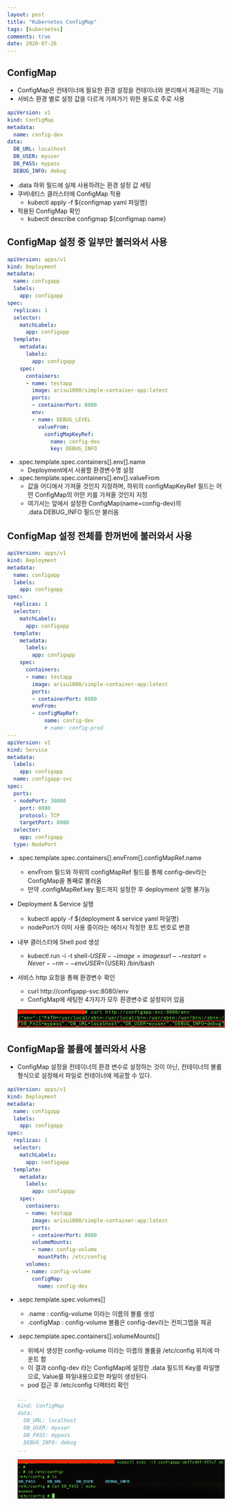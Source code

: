 ```yaml
---
layout: post
title: "Kubernetes ConfigMap"
tags: [kubernetes]
comments: true
date: 2020-07-26
---
```


## ConfigMap

- ConfigMap은 컨테이너에 필요한 환경 설정을 컨테이너와 분리해서 제공하는 기능
- 서비스 환경 별로 설정 값을 다르게 가져가기 위한 용도로 주로 사용

```yaml
apiVersion: v1
kind: ConfigMap
metadata:
  name: config-dev
data:
  DB_URL: localhost
  DB_USER: myuser
  DB_PASS: mypass
  DEBUG_INFO: debug
```

- .data 하위 필드에 실제 사용하려는 환경 설정 값 세팅
- 쿠버네티스 클러스터에 ConfigMap 적용
    - kubectl apply -f ${configmap yaml 파일명}
- 적용된 ConfigMap 확인
    - kubectl describe configmap ${configmap name}

## ConfigMap 설정 중 일부만 불러와서 사용

```yaml
apiVersion: apps/v1
kind: Deployment
metadata:
  name: configapp
  labels:
    app: configapp
spec:
  replicas: 1
  selector:
    matchLabels:
      app: configapp
  template:
    metadata:
      labels:
        app: configapp
    spec:
      containers:
      - name: testapp
        image: arisu1000/simple-container-app:latest
        ports:        
        - containerPort: 8080
        env:
        - name: DEBUG_LEVEL
          valueFrom: 
            configMapKeyRef:
              name: config-dev
              key: DEBUG_INFO
```

- .spec.template.spec.containers[].env[].name
    - Deployment에서 사용할 환경변수명 설정
- .spec.template.spec.containers[].env[].valueFrom
    - 값을 어디에서 가져올 것인지 지정하며, 하위의 configMapKeyRef 필드는 어떤 ConfigMap의 어떤 키를 가져올 것인지 지정
    - 여기서는 앞에서 설정한 ConfigMap(name=config-dev)의 .data.DEBUG_INFO 필드만 불러옴

## ConfigMap 설정 전체를 한꺼번에 불러와서 사용

```yaml
apiVersion: apps/v1
kind: Deployment
metadata:
  name: configapp
  labels:
    app: configapp
spec:
  replicas: 1
  selector:
    matchLabels:
      app: configapp
  template:
    metadata:
      labels:
        app: configapp
    spec:
      containers:
      - name: testapp
        image: arisu1000/simple-container-app:latest
        ports:
        - containerPort: 8080
        envFrom:
        - configMapRef:
            name: config-dev
            # name: config-prod
---
apiVersion: v1
kind: Service
metadata:
  labels:
    app: configapp
  name: configapp-svc
spec:
  ports:
  - nodePort: 30800
    port: 8080
    protocol: TCP
    targetPort: 8080
  selector:
    app: configapp
  type: NodePort
```

- .spec.template.spec.containers[].envFrom[].configMapRef.name
    - envFrom 필드와 하위의 configMapRef 필드를 통해 config-dev라는 ConfigMap을 통째로 불러옴
    - 만약 .configMapRef.key 필드까지 설정한 후 deployment 실행 불가능
- Deployment & Service 실행
    - kubectl apply -f ${deployment & service yaml 파일명}
    - nodePort가 이미 사용 중이라는 에러시 적정한 포트 번호로 변경
- 내부 클러스터에 Shell pod 생성
    - kubectl run -i -t shell-${USER} --image={images url} --restart=Never --rm --env USER=${USER} /bin/bash
- 서비스 http 요청을 통해 환경변수 확인
    - curl http://configapp-svc:8080/env
    - ConfigMap에 세팅한 4가지가 모두 환경변수로 설정되어 있음

    ![No image](/assets/posts/20200726/configmap1.png)

## ConfigMap을 볼륨에 불러와서 사용

- ConfigMap 설정을 컨테이너의 환경 변수로 설정하는 것이 아닌, 컨테이너의 볼륨 형식으로 설정해서 파일로 컨테이너에 제공할 수 있다.

```yaml
apiVersion: apps/v1
kind: Deployment
metadata:
  name: configapp
  labels:
    app: configapp
spec:
  replicas: 1
  selector:
    matchLabels:
      app: configapp
  template:
    metadata:
      labels:
        app: configapp
    spec:
      containers:
      - name: testapp
        image: arisu1000/simple-container-app:latest
        ports:
        - containerPort: 8080
        volumeMounts:
        - name: config-volume
          mountPath: /etc/config
      volumes:
      - name: config-volume
        configMap:
          name: config-dev
```

- .sepc.template.spec.volumes[]
    - .name : config-volume 이라는 이름의 볼륨 생성
    - .configMap : config-volume 볼륨은 config-dev라는 컨피그맵을 제공
- .sepc.template.spec.containers[].volumeMounts[]
    - 위에서 생성한 config-volume 이라는 이름의 볼륨을 \/etc\/config 위치에 마운트 함
    - 이 결과 config-dev 라는 ConfigMap에 설정한 .data 필드의 Key를 파일명으로, Value를 파일내용으로한 파일이 생성된다.
    - pod 접근 후 \/etc\/config 디렉터리 확인

    ```yaml
    ...
    kind: ConfigMap
    data:
      DB_URL: localhost
      DB_USER: myuser
      DB_PASS: mypass
      DEBUG_INFO: debug
    ...
    ```

    ![No image](/assets/posts/20200726/configmap2.png)
